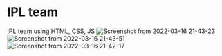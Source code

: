 # IPL team
 IPL team using HTML, CSS, JS
![Screenshot from 2022-03-16 21-43-23](https://user-images.githubusercontent.com/101729212/158637061-eeee3378-4b91-4fdb-abe3-fdc3bb77c15c.png)
![Screenshot from 2022-03-16 21-43-51](https://user-images.githubusercontent.com/101729212/158637127-860d42e7-d44b-47d6-a03b-433a5cd155db.png)
![Screenshot from 2022-03-16 21-42-17](https://user-images.githubusercontent.com/101729212/158637169-7df057af-f43c-4ed9-92c5-f62f18f81211.png)
